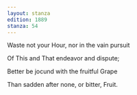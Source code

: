 ```yaml
---
layout: stanza
edition: 1889
stanza: 54
---
```


Waste not your Hour, nor in the vain pursuit

Of This and That endeavor and dispute;

Better be jocund with the fruitful Grape

Than sadden after none, or bitter, Fruit.